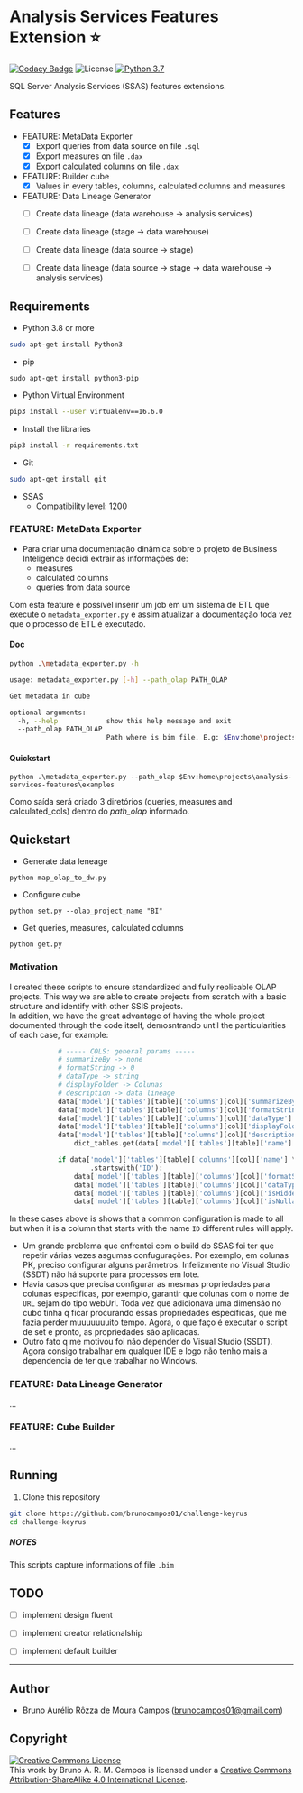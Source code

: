 # Analysis Services Features Extension :star:
[![Codacy Badge](https://api.codacy.com/project/badge/Grade/210d4a617a3d4411bab1d3618cafca89)](https://app.codacy.com/app/brunocampos01/becoming-a-python-expert?utm_source=github.com&utm_medium=referral&utm_content=brunocampos01/becoming-a-python-expert&utm_campaign=Badge_Grade_Dashboard)
![License](https://img.shields.io/badge/Code%20License-MIT-blue.svg)
[![Python 3.7](https://img.shields.io/badge/python-3.7-yellow.svg)](https://www.python.org/downloads/release/python-371/)

SQL Server Analysis Services (SSAS) features extensions.

## Features
- FEATURE: MetaData Exporter
  - [x] Export queries from data source on  file `.sql`
  - [x] Export measures on file `.dax`
  - [x] Export calculated columns on file `.dax`
- FEATURE: Builder cube
   - [x] Values in every tables, columns, calculated columns and measures
- FEATURE: Data Lineage Generator
  - [ ] Create data lineage (data warehouse -> analysis services)
  - [ ] Create data lineage (stage -> data warehouse)
  - [ ] Create data lineage (data source -> stage)
  - [ ] Create data lineage (data source -> stage -> data warehouse -> analysis services)



## Requirements
- Python 3.8 or more<br/>
```sh
sudo apt-get install Python3
```

- pip
```
sudo apt-get install python3-pip
```

- Python Virtual Environment
```sh
pip3 install --user virtualenv==16.6.0
```

- Install the libraries
```sh
pip3 install -r requirements.txt
```

- Git
```sh
sudo apt-get install git
```

- SSAS
  - Compatibility level: 1200


### FEATURE: MetaData Exporter
- Para criar uma documentação dinâmica sobre o projeto de Business Inteligence decidi extrair as informações de:
  - measures
  - calculated columns
  - queries from data source

Com esta feature é possível inserir um job em um sistema de ETL que execute o `metadata_exporter.py` e assim atualizar a documentação toda vez que o processo de ETL é executado.

#### Doc
```bash
python .\metadata_exporter.py -h

usage: metadata_exporter.py [-h] --path_olap PATH_OLAP

Get metadata in cube

optional arguments:
  -h, --help            show this help message and exit
  --path_olap PATH_OLAP
                        Path where is bim file. E.g: $Env:home\projects\analysis-services-features\examples
```

#### Quickstart
```
python .\metadata_exporter.py --path_olap $Env:home\projects\analysis-services-features\examples
```
Como saída será criado 3 diretórios (queries, measures and calculated_cols) dentro do *path_olap* informado.


## Quickstart
- Generate data leneage
```
python map_olap_to_dw.py
```

- Configure cube
```
python set.py --olap_project_name "BI"
```

- Get queries, measures, calculated columns
```
python get.py
```


### Motivation
I created these scripts to ensure standardized and fully replicable OLAP projects. This way we are able to create projects from scratch with a basic structure and identify with other SSIS projects.
<br/>
In addition, we have the great advantage of having the whole project documented through the code itself, demosntrando until the particularities of each case, for example:

```python
            # ----- COLS: general params -----
            # summarizeBy -> none
            # formatString -> 0
            # dataType -> string
            # displayFolder -> Colunas
            # description -> data lineage
            data['model']['tables'][table]['columns'][col]['summarizeBy'] = 'none'
            data['model']['tables'][table]['columns'][col]['formatString'] = "0"
            data['model']['tables'][table]['columns'][col]['dataType'] = 'string'
            data['model']['tables'][table]['columns'][col]['displayFolder'] = 'Colunas'
            data['model']['tables'][table]['columns'][col]['description'] = \
                dict_tables.get(data['model']['tables'][table]['name'].lower())

            if data['model']['tables'][table]['columns'][col]['name'] \
                    .startswith('ID'):
                data['model']['tables'][table]['columns'][col]['formatString'] = '#,0'
                data['model']['tables'][table]['columns'][col]['dataType'] = 'int64'
                data['model']['tables'][table]['columns'][col]['isHidden'] = 'true'
                data['model']['tables'][table]['columns'][col]['isNullable'] = 'fals
```
In these cases above is shows that a common configuration is made to all but when it is a column that starts with the name `ID` different rules will apply.

- Um grande problema que enfrentei com o build do SSAS foi ter que repetir várias vezes asgumas confugurações. Por exemplo, em colunas PK, preciso configurar alguns parâmetros. Infelizmente no Visual Studio (SSDT) não há suporte para processos em lote.
- Havia casos que precisa configurar as mesmas propriedades para colunas especificas, por exemplo, garantir que colunas com o nome de `URL` sejam do tipo webUrl. Toda vez que adicionava uma dimensão no cubo tinha q ficar procurando essas propriedades específicas, que me fazia perder muuuuuuuito tempo. Agora, o que faço é executar o script de set e pronto, as propriedades são aplicadas.
- Outro fato q me motivou foi não depender do Visual Studio (SSDT). Agora consigo trabalhar em qualquer IDE e logo não tenho mais a dependencia de ter que trabalhar no Windows.



### FEATURE: Data Lineage Generator
...

### FEATURE: Cube Builder
...


## Running
1. Clone this repository
```sh
git clone https://github.com/brunocampos01/challenge-keyrus
cd challenge-keyrus
```

##### NOTES
This scripts capture informations of file `.bim`


## TODO
- [ ] implement design fluent
- [ ] implement creator relationalship
- [ ] implement default builder


---

## Author
- Bruno Aurélio Rôzza de Moura Campos (brunocampos01@gmail.com)

## Copyright
<a rel="license" href="http://creativecommons.org/licenses/by-sa/4.0/"><img alt="Creative Commons License" style="border-width:0" src="https://i.creativecommons.org/l/by-sa/4.0/88x31.png" /></a><br />This work by <span xmlns:cc="http://creativecommons.org/ns#" property="cc:attributionName">Bruno A. R. M. Campos</span> is licensed under a <a rel="license" href="http://creativecommons.org/licenses/by-sa/4.0/">Creative Commons Attribution-ShareAlike 4.0 International License</a>.
